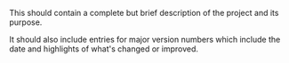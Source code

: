 This should contain a complete but brief description of the project and its purpose.

It should also include entries for major version numbers which include the date and highlights of what's changed or improved.
